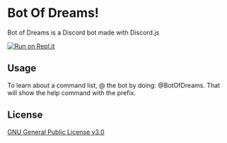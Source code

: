 # Bot Of Dreams!

Bot of Dreams is a Discord bot made with Discord.js



[![Run on Repl.it](https://repl.it/badge/github/AA2K1/botofdreams)](https://repl.it/github/AA2K1/botofdreams)

## Usage
To learn about a command list, @ the bot by doing:
@BotOfDreams. That will show the help command with the prefix.

## License
[GNU General Public License v3.0](https://choosealicense.com/licenses/gpl-3.0/#)
